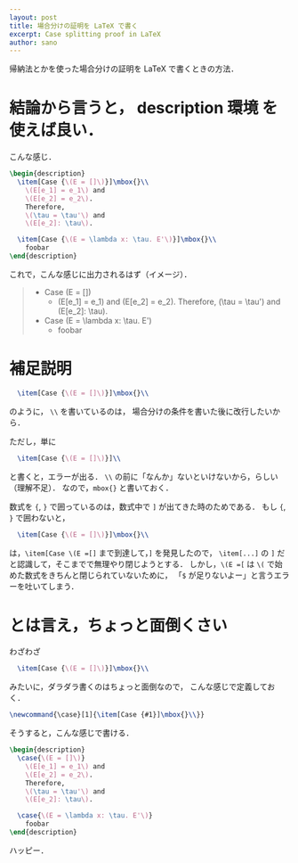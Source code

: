 ```yaml
---
layout: post
title: 場合分けの証明を LaTeX で書く
excerpt: Case splitting proof in LaTeX
author: sano
---
```


帰納法とかを使った場合分けの証明を LaTeX で書くときの方法．

# 結論から言うと， **description 環境** を使えば良い．

こんな感じ．

```latex
\begin{description}
  \item[Case {\(E = []\)}]\mbox{}\\
    \(E[e_1] = e_1\) and
    \(E[e_2] = e_2\).
    Therefore,
    \(\tau = \tau'\) and
    \(E[e_2]: \tau\).

  \item[Case {\(E = \lambda x: \tau. E'\)}]\mbox{}\\
    foobar
\end{description}
```

これで，こんな感じに出力されるはず（イメージ）．

> - Case \(E = []\)
>   - \(E[e_1] = e_1\) and
>     \(E[e_2] = e_2\).
>     Therefore,
>     \(\tau = \tau'\) and
>     \(E[e_2]: \tau\).
> - Case \(E = \lambda x: \tau. E'\)
>   - foobar

# 補足説明

```latex
  \item[Case {\(E = []\)}]\mbox{}\\
```

のように，
`\\`
を書いているのは，
場合分けの条件を書いた後に改行したいから．

ただし，単に

```latex
  \item[Case {\(E = []\)}]\\
```

と書くと，エラーが出る．
`\\` の前に「なんか」ないといけないから，らしい（理解不足）．
なので，`mbox{}` と書いておく．

数式を `{`, `}` で囲っているのは，数式中で `]` が出てきた時のためである．
もし `{`, `}` で囲わないと，

```latex
  \item[Case {\(E = []\)}]\mbox{}\\
```

は，`\item[Case \(E =[]` まで到達して，`]` を発見したので，
`\item[...]` の `]` だと認識して，そこまでで無理やり閉じようとする．
しかし，`\(E =[` は `\(` で始めた数式をきちんと閉じられていないために，
「`$` が足りないよー」と言うエラーを吐いてしまう．

# とは言え，ちょっと面倒くさい

わざわざ

```latex
  \item[Case {\(E = []\)}]\mbox{}\\
```

みたいに，ダラダラ書くのはちょっと面倒なので，
こんな感じで定義しておく．

```latex
\newcommand{\case}[1]{\item[Case {#1}]\mbox{}\\}}
```

そうすると，こんな感じで書ける．

```latex
\begin{description}
  \case{\(E = []\)}
    \(E[e_1] = e_1\) and
    \(E[e_2] = e_2\).
    Therefore,
    \(\tau = \tau'\) and
    \(E[e_2]: \tau\).

  \case{\(E = \lambda x: \tau. E'\)}
    foobar
\end{description}
```

ハッピー．

